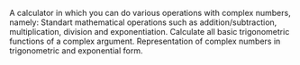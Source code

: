 A calculator in which you can do various operations with complex numbers, namely:
  Standart mathematical operations such as addition/subtraction, multiplication, division and exponentiation.
  Calculate all basic trigonometric functions of a complex argument.
  Representation of complex numbers in trigonometric and exponential form.
